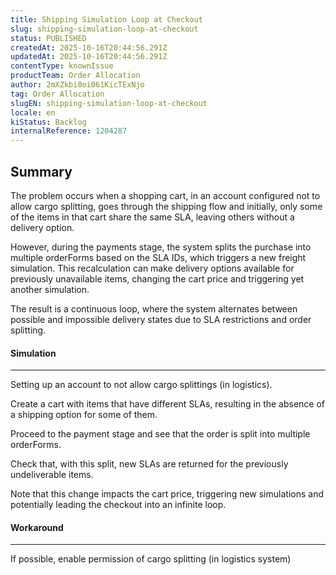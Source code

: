 ```yaml
---
title: Shipping Simulation Loop at Checkout
slug: shipping-simulation-loop-at-checkout
status: PUBLISHED
createdAt: 2025-10-16T20:44:56.291Z
updatedAt: 2025-10-16T20:44:56.291Z
contentType: knownIssue
productTeam: Order Allocation
author: 2mXZkbi0oi061KicTExNjo
tag: Order Allocation
slugEN: shipping-simulation-loop-at-checkout
locale: en
kiStatus: Backlog
internalReference: 1204287
---
```


## Summary


The problem occurs when a shopping cart, in an account configured not to allow cargo splitting, goes through the shipping flow and initially, only some of the items in that cart share the same SLA, leaving others without a delivery option.

However, during the payments stage, the system splits the purchase into multiple orderForms based on the SLA IDs, which triggers a new freight simulation. This recalculation can make delivery options available for previously unavailable items, changing the cart price and triggering yet another simulation.

The result is a continuous loop, where the system alternates between possible and impossible delivery states due to SLA restrictions and order splitting.


#### Simulation


** **
Setting up an account to not allow cargo splittings (in logistics).

Create a cart with items that have different SLAs, resulting in the absence of a shipping option for some of them.

Proceed to the payment stage and see that the order is split into multiple orderForms.

Check that, with this split, new SLAs are returned for the previously undeliverable items.

Note that this change impacts the cart price, triggering new simulations and potentially leading the checkout into an infinite loop.


#### Workaround


** **
If possible, enable permission of cargo splitting (in logistics system)




